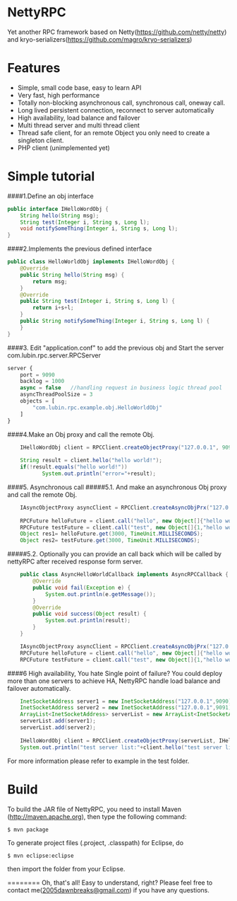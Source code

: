 NettyRPC
========

Yet another RPC framework based on Netty(https://github.com/netty/netty) and kryo-serializers(https://github.com/magro/kryo-serializers)


Features
========

  * Simple, small code base, easy to learn API
  * Very fast, high performance
  * Totally non-blocking asynchronous call, synchronous call, oneway call.
  * Long lived persistent connection, reconnect to server automatically
  * High availability, load balance and failover 
  * Multi thread server and multi thread client
  * Thread safe client, for an remote Object you only need to create a singleton client. 
  * PHP client (unimplemented yet)  
  
Simple tutorial
========
####1.Define an obj interface
```java
public interface IHelloWordObj {
	String hello(String msg);
	String test(Integer i, String s, Long l);
	void notifySomeThing(Integer i, String s, Long l);
}
```
  
####2.Implements the previous defined interface
```java
public class HelloWorldObj implements IHelloWordObj {
	@Override
	public String hello(String msg) {
		return msg;
	}
	@Override
	public String test(Integer i, String s, Long l) {
		return i+s+l;
	}
	public String notifySomeThing(Integer i, String s, Long l) {
	}
}
```

####3. Edit  "application.conf" to add the previous obj and Start the server com.lubin.rpc.server.RPCServer
```javascript
server {
	port = 9090
	backlog = 1000
	async = false	//handling request in business logic thread pool
	asyncThreadPoolSize = 3
	objects = [
		"com.lubin.rpc.example.obj.HelloWorldObj"
	]
}
```


####4.Make an Obj proxy and call the remote Obj.
```java
    IHelloWordObj client = RPCClient.createObjectProxy("127.0.0.1", 9090, IHelloWordObj.class);
    
    String result = client.hello("hello world!");
    if(!result.equals("hello world!"))
           System.out.println("error="+result);
```

####5. Asynchronous call
#####5.1. And make an asynchronous Obj proxy and call the remote Obj.
```java
    IAsyncObjectProxy asyncClient = RPCClient.createAsyncObjPrx("127.0.0.1", 9090, IHelloWordObj.class);
    
    RPCFuture helloFuture = client.call("hello", new Object[]{"hello world!"});
    RPCFuture testFuture = client.call("test", new Object[]{1,"hello world!",2L}, new AsyncHelloWorldCallback("hello world!"));
    Object res1= helloFuture.get(3000, TimeUnit.MILLISECONDS);
    Object res2= testFuture.get(3000, TimeUnit.MILLISECONDS);
```
#####5.2. Optionally you can provide an call back which will be called by nettyRPC after received response form server.
```java
	public class AsyncHelloWorldCallback implements AsyncRPCCallback {
		@Override
		public void fail(Exception e) {
			System.out.println(e.getMessage());
		}
		@Override
		public void success(Object result) {
			System.out.println(result);
		}
	}

    IAsyncObjectProxy asyncClient = RPCClient.createAsyncObjPrx("127.0.0.1", 9090, IHelloWordObj.class);
    RPCFuture helloFuture = client.call("hello", new Object[]{"hello world!"},new AsyncHelloWorldCallback());
    RPCFuture testFuture = client.call("test", new Object[]{1,"hello world!",2L}, new AsyncHelloWorldCallback());
```

####6 High availability, You hate Single point of failure? You could deploy more than one servers to achieve HA, NettyRPC  handle load balance and failover automatically.  
```java
    InetSocketAddress server1 = new InetSocketAddress("127.0.0.1",9090);
    InetSocketAddress server2 = new InetSocketAddress("127.0.0.1",9091);
    ArrayList<InetSocketAddress> serverList = new ArrayList<InetSocketAddress>();
    serverList.add(server1);
    serverList.add(server2);
         
    IHelloWordObj client = RPCClient.createObjectProxy(serverList, IHelloWordObj.class);
    System.out.println("test server list:"+client.hello("test server list11"));
```


For more information please refer to example in the test folder.


Build
========

To build the JAR file of NettyRPC, you need to install Maven (http://maven.apache.org), then type the following command:

    $ mvn package

To generate project files (.project, .classpath) for Eclipse, do

    $ mvn eclipse:eclipse

then import the folder from your Eclipse.


========
Oh, that's all! Easy to understand, right? Please feel free to contact me(2005dawnbreaks@gmail.com) if you have any questions.
